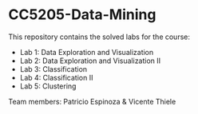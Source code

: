 # CC5205-Data-Mining

This repository contains the solved labs for the course:

- Lab 1: Data Exploration and Visualization
- Lab 2: Data Exploration and Visualization II
- Lab 3: Classification
- Lab 4: Classification II
- Lab 5: Clustering

Team members: Patricio Espinoza & Vicente Thiele
